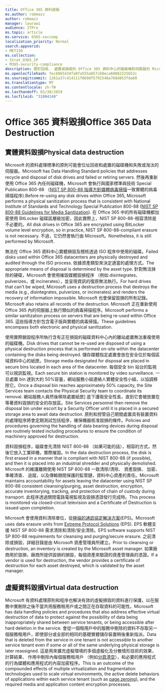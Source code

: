 ```yaml
---
title: Office 365 資料毀損
ms.author: robmazz
author: robmazz
manager: laurawi
audience: ITPro
ms.topic: article
ms.service: O365-seccomp
localization_priority: Normal
search.appverid:
- MET150
ms.collection:
- Strat_O365_IP
- M365-security-compliance
description: 關於回收、 處置或損毀的 Office 365 資料中心的磁碟機和伺服器的 Microsoft 原則的概觀。
ms.openlocfilehash: fec6065434fa9fa555a057c68eca60082225652c
ms.sourcegitcommit: 1261a37c414111f869df5791548a768d853fda60
ms.translationtype: MT
ms.contentlocale: zh-TW
ms.lasthandoff: 03/30/2019
ms.locfileid: "31004140"
---
```

# <a name="office-365-data-destruction"></a><span data-ttu-id="00fe5-103">Office 365 資料毀損</span><span class="sxs-lookup"><span data-stu-id="00fe5-103">Office 365 Data Destruction</span></span>

## <a name="physical-data-destruction"></a><span data-ttu-id="00fe5-104">實體資料毀損</span><span class="sxs-lookup"><span data-stu-id="00fe5-104">Physical data destruction</span></span>

<span data-ttu-id="00fe5-105">Microsoft 的資料處理標準的原則可能會位址回收和處置的磁碟機和失敗或淘汰的伺服器。</span><span class="sxs-lookup"><span data-stu-id="00fe5-105">Microsoft has Data Handling Standard policies that addresses recycle and disposal of disk drives and failed or retiring servers.</span></span> <span data-ttu-id="00fe5-106">然後再重新使用 Office 365 內任何磁碟機，Microsoft 會執行與國家標準與技術 Special Publication 800-88 （[NIST SP 800-88 指導方針媒體病毒掃描](http://nvlpubs.nist.gov/nistpubs/SpecialPublications/NIST.SP.800-88r1.pdf)一致實體的病毒掃描程序).</span><span class="sxs-lookup"><span data-stu-id="00fe5-106">Before re-using any disk drives within Office 365, Microsoft performs a physical sanitization process that is consistent with National Institute of Standards and Technology Special Publication 800-88 ([NIST SP 800-88 Guidelines for Media Sanitization](http://nvlpubs.nist.gov/nistpubs/SpecialPublications/NIST.SP.800-88r1.pdf)).</span></span> <span data-ttu-id="00fe5-107">在 Office 365 中的所有磁碟機都加密使用 BitLocker 磁碟區層級加密，因此實際上，NIST SP 800-88-相容清除是不必要的。</span><span class="sxs-lookup"><span data-stu-id="00fe5-107">All disk drives in Office 365 are encrypted using BitLocker volume level encryption, so in practice, NIST SP 800-88-compliant erasure is not necessary.</span></span> <span data-ttu-id="00fe5-108">不過，它仍然會執行由 Microsoft。</span><span class="sxs-lookup"><span data-stu-id="00fe5-108">Nonetheless, it is still performed by Microsoft.</span></span>

<span data-ttu-id="00fe5-109">無法在 Office 365 資料中心實體損毀及稽核透過 ISO 程序中使用的磁碟。</span><span class="sxs-lookup"><span data-stu-id="00fe5-109">Failed disks used within Office 365 datacenters are physically destroyed and audited through the ISO process.</span></span> <span data-ttu-id="00fe5-110">依據資產類型來決定適當的處理方式。</span><span class="sxs-lookup"><span data-stu-id="00fe5-110">The appropriate means of disposal is determined by the asset type.</span></span> <span data-ttu-id="00fe5-111">針對無法抹除的硬碟，Microsoft 會使用摧毀媒體毀損程序 （例如 disintegrates、 pulverizes，或 incinerates），並呈現資訊的復原無法執行。</span><span class="sxs-lookup"><span data-stu-id="00fe5-111">For hard drives that can't be wiped, Microsoft uses a destruction process that destroys the media (e.g., disintegrates, pulverizes, or incinerates) and renders the recovery of information impossible.</span></span> <span data-ttu-id="00fe5-112">Microsoft 也會保留毀損的所有記錄。</span><span class="sxs-lookup"><span data-stu-id="00fe5-112">Microsoft also retains all records of the destruction.</span></span> <span data-ttu-id="00fe5-113">Microsoft 正在重新使用 Office 365 內的伺服器上執行類似的病毒掃描程序。</span><span class="sxs-lookup"><span data-stu-id="00fe5-113">Microsoft performs a similar sanitization process on servers that are being re-used within Office 365.</span></span> <span data-ttu-id="00fe5-114">這些指導方針包含電子版與實體的病毒掃描。</span><span class="sxs-lookup"><span data-stu-id="00fe5-114">These guidelines encompass both electronic and physical sanitization.</span></span>

<span data-ttu-id="00fe5-115">使用實際銷毀程序所執行含有正在損毀的磁碟資料中心內的離站處置無法重複使用的磁碟機。</span><span class="sxs-lookup"><span data-stu-id="00fe5-115">Disk drives that cannot be re-used are disposed of using a physical destruction process that is performed on-site within the datacenter containing the disks being destroyed.</span></span> <span data-ttu-id="00fe5-116">儲存媒體指定處置會放在安全位於每個區域資料中心的紙匣。</span><span class="sxs-lookup"><span data-stu-id="00fe5-116">Storage media designated for disposal are placed in secure bins located in each area of the datacenter.</span></span> <span data-ttu-id="00fe5-117">每個安全 bin 站台的監視可以視訊監視。</span><span class="sxs-lookup"><span data-stu-id="00fe5-117">Each secure bin station is monitored by video surveillance.</span></span> <span data-ttu-id="00fe5-118">一旦處置 bin 達到大約 50%容量，網站服務小組連絡人實體安全性小組，以協調移除它。</span><span class="sxs-lookup"><span data-stu-id="00fe5-118">Once a disposal bin reaches approximately 50% capacity, the Site Services team contacts the Physical Security team to coordinate its removal.</span></span> <span data-ttu-id="00fe5-119">網站服務人員然後移除處置紙匣] 底下護衛安全性長，直到它會被放置在等著資料毀損的安全的存放區。</span><span class="sxs-lookup"><span data-stu-id="00fe5-119">Site Services personnel then remove the disposal bin under escort by a Security Officer until it is placed in a secured storage area to await data destruction.</span></span> <span data-ttu-id="00fe5-120">原則和控管自己期間處置具有裝置資料的處理程序將會定期測試包括程序，確保機器核准毀損的條件。</span><span class="sxs-lookup"><span data-stu-id="00fe5-120">Policies and procedures governing the handling of data bearing devices during disposal are routinely tested including procedures to ensure the condition of machinery approved for destruction.</span></span>

<span data-ttu-id="00fe5-121">資料毀損程序，磁碟會先清除 NIST 800-88 （如果可能的話），相容的方式，然後它放入工業碎機，實際摧毀。</span><span class="sxs-lookup"><span data-stu-id="00fe5-121">In the data destruction process, the disk is first erased in a manner that is compliant with NIST 800-88 (if possible), and then it is placed into an industrial shredder and physically demolished.</span></span> <span data-ttu-id="00fe5-122">Microsoft 的維護離開使用 NIST SP 800-88 一致清除/清除、 資產毀損、 加密、 準確清查、 追蹤，以及傳輸期間保護的監管鏈，資料中心資產的責任。</span><span class="sxs-lookup"><span data-stu-id="00fe5-122">Microsoft maintains accountability for assets leaving the datacenter using NIST SP 800-88 consistent cleansing/purging, asset destruction, encryption, accurate inventorying, tracking, and protection of chain of custody during transport.</span></span> <span data-ttu-id="00fe5-123">此程序透過關閉電路電視監視及毀損憑證發行完成時。</span><span class="sxs-lookup"><span data-stu-id="00fe5-123">This process is monitored via closed-circuit television and a Certificate of Destruction is issued upon completion.</span></span>

<span data-ttu-id="00fe5-124">Microsoft 會使用資料清除單位，從[極端的通訊協定解決方案](http://www.enterprisedataerasure.com/)(EPS)。</span><span class="sxs-lookup"><span data-stu-id="00fe5-124">Microsoft uses data erasure units from [Extreme Protocol Solutions](http://www.enterprisedataerasure.com/) (EPS).</span></span> <span data-ttu-id="00fe5-125">EPS 軟體支援 NIST SP 800-88 需求清除和清除/安全清除。</span><span class="sxs-lookup"><span data-stu-id="00fe5-125">EPS software supports NIST SP 800-88 requirements for cleansing and purging/secure erasure.</span></span> <span data-ttu-id="00fe5-126">之前清除或損毀，詳細目錄是由 Microsoft 資產管理員所建立。</span><span class="sxs-lookup"><span data-stu-id="00fe5-126">Prior to cleansing or destruction, an inventory is created by the Microsoft asset manager.</span></span> <span data-ttu-id="00fe5-127">如果廠商用於毀損，廠商所提供毀損的損毀，每個資產來驗證的資產管理員的憑證。</span><span class="sxs-lookup"><span data-stu-id="00fe5-127">If a vendor is used for destruction, the vendor provides a certificate of destruction for each asset destroyed, which is validated by the asset manager.</span></span>

## <a name="virtual-data-destruction"></a><span data-ttu-id="00fe5-128">虛擬資料毀損</span><span class="sxs-lookup"><span data-stu-id="00fe5-128">Virtual data destruction</span></span>

<span data-ttu-id="00fe5-129">Microsoft 有資料處理原則和程序也解決有效的虛擬損毀的資料進行保護，以在服務中實刪除之後不當共用服務租用戶或之間正在存取資料的可能性。</span><span class="sxs-lookup"><span data-stu-id="00fe5-129">Microsoft has data handling policies and procedures that also address effective virtual destruction of data to protect against the possibility of data being inappropriately shared between service tenants, or being accessible after hard deletion in the service.</span></span> <span data-ttu-id="00fe5-130">會從一個租用戶中的服務中刪除的資料不存取另一個服務租用戶，即使部分或全部的相同的基礎實體儲存裝置稍後重新指派。</span><span class="sxs-lookup"><span data-stu-id="00fe5-130">Data that is deleted from the service in one tenant is not accessible to another service tenant even if some or all of the same underlying physical storage is later reassigned.</span></span> <span data-ttu-id="00fe5-131">這是用來擴充虛擬環境的多個虛擬化及分散情形技術的效果，計算結果、 作用中刪除內每個服務租用戶 （例如[分頁清空](https://docs.microsoft.com/office365/securitycompliance/office-365-exchange-online-data-deletion#page-zeroing)），和必要的應用程式的行為媒體和應用程式的內容加密程序。</span><span class="sxs-lookup"><span data-stu-id="00fe5-131">This is an outcome of the compounded effects of multiple virtualization and fragmentation technologies used to scale virtual environments, the active delete behaviors of applications within each service tenant (such as [page zeroing](https://docs.microsoft.com/office365/securitycompliance/office-365-exchange-online-data-deletion#page-zeroing)), and the required media and application content encryption processes.</span></span>